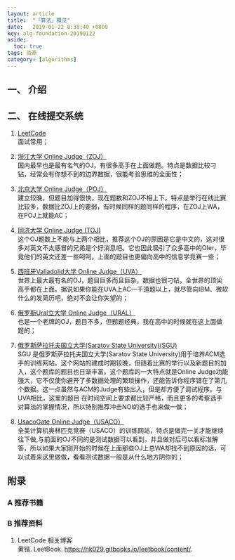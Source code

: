 ```yaml
---
layout: article
title:  "「算法」概览"
date:   2019-01-22 8:38:40 +0800
key: alg-foundation-20190122
aside:
  toc: true
tags: 资源
category: [algorithms]
---
```



## 一、 介绍

## 二、 在线提交系统
1. [LeetCode](https://leetcode.com/explore/)  
面试常用；   

1. [浙江大学 Online Judge（ZOJ）](http://acm.zju.edu.cn)    
国内最早也是最有名气的OJ，有很多高手在上面做题。特点是数据比较刁钻，经常会有你想不到的边界数据，很能考验思维的全面性；  

1. [北京大学 Online Judge（POJ）](http://acm.pku.edu.cn/JudgeOnline/)  
建立较晚，但题目加得很快，现在题数和ZOJ不相上下，特点是举行在线比赛比较多，数据比ZOJ上的要弱，有时候同样的题同样的程序，在ZOJ上WA，在POJ上就能AC；  

1. [同济大学 Online Judge (TOJ)](http://acm.tongji.edu.cn/index.php)   
这个OJ题数上不能与上两个相比，推荐这个OJ的原因是它是中文的，这对很多对英文不太感冒的兄弟是个好消息吧。它也因此吸引了众多高中的OIer，毕竟他们的英文还差一些呵呵，上面的题目也更偏向高中的信息学竞赛一些；  

1. [西班牙Valladolid大学 Online Judge（UVA）](http://acm.uva.es/)   
世界上最大最有名的OJ，题目巨多而且巨杂，数据也很刁钻，全世界的顶尖高手都在上面。据说如果你能在UVA上AC一千道题以上，就尽管向IBM、微软什么的发简历吧，绝对不会让你失望的；  

1. [俄罗斯Ural立大学 Online Judge（URAL）](http://acm.timus.ru/)  
也是一个老牌的OJ，题目不多，但题题经典，我在高中的时候就在这上面做题的；  

1. [俄罗斯萨拉托夫国立大学(Saratov State University)(SGU)](http://acm.sgu.ru/)  
SGU 是俄罗斯萨拉托夫国立大学(Saratov State University)用于培养ACM选手的训练网站。这个网站的建成时期较晚，但随着比赛的举行以及新题目的加入，这个题库的题目也日渐丰富。这个题库的一大特点就是Online Judge功能强大，它不仅使你避开了多数据处理的繁琐操作，还能告诉你程序错在了第几个数据。这一点虽然与ACM的Judge有些出入，但是却方便了调试程序。与UVA相比，这里的题目 在时间空间上要求都比较严格，而且更多的考察选手对算法的掌握情况，所以特别推荐冲击NOI的选手也来做一做；  

1. [UsacoGate Online Judge（USACO）](http://ace.delos.com/usacogate)    
全美计算机奥林匹克竞赛（USACO）的训练网站，特点是做完一关才能继续往下做,与前面的OJ不同的是测试数据可以看到，并且做对后可以看标准解答，所以如果大家刚开始的时候在上面那些OJ上总WA却找不到原因的话，可以试着来这里做做，看看测试数据一般是从什么地方阴你的；  



## 附录
### A 推荐书籍


### B 推荐资料
1. LeetCode 相关博客  
黄锴. LeetBook. <https://hk029.gitbooks.io/leetbook/content/>.  
